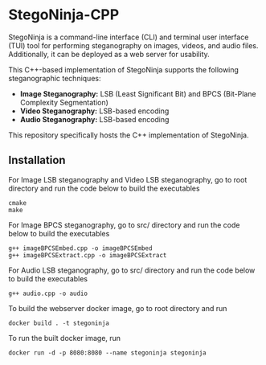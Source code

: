 # StegoNinja-CPP

StegoNinja is a command-line interface (CLI) and terminal user interface (TUI) tool for performing steganography on images, videos, and audio files. Additionally, it can be deployed as a web server for usability.

This C++-based implementation of StegoNinja supports the following steganographic techniques:
- **Image Steganography:** LSB (Least Significant Bit) and BPCS (Bit-Plane Complexity Segmentation)
- **Video Steganography:** LSB-based encoding
- **Audio Steganography:** LSB-based encoding

This repository specifically hosts the C++ implementation of StegoNinja.

## Installation

For Image LSB steganography and Video LSB steganography, go to root directory and run the code below to build the executables

```shell
cmake
make
```

For Image BPCS steganography, go to src/ directory and run the code below to build the executables

```shell
g++ imageBPCSEmbed.cpp -o imageBPCSEmbed
g++ imageBPCSExtract.cpp -o imageBPCSExtract
```

For Audio LSB steganography, go to src/ directory and run the code below to build the executables

```shell
g++ audio.cpp -o audio
```

To build the webserver docker image, go to root directory and run

```shell
docker build . -t stegoninja
```

To run the built docker image, run

```shell
docker run -d -p 8080:8080 --name stegoninja stegoninja
```